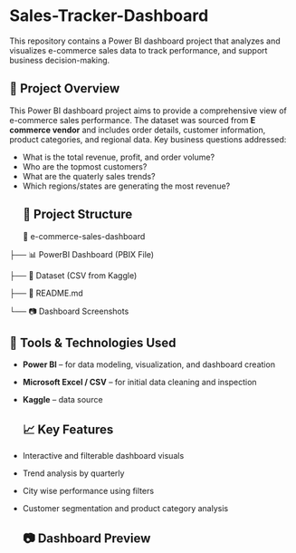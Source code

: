 # Sales-Tracker-Dashboard
This repository contains a Power BI dashboard project that analyzes and visualizes e-commerce sales data to track performance, and support business decision-making.
## 🚀 Project Overview
This Power BI dashboard project aims to provide a comprehensive view of e-commerce sales performance. The dataset was sourced from **E commerce vendor** and includes order details, customer information, product categories, and regional data.
Key business questions addressed:
- What is the total revenue, profit, and order volume?
- Who are the topmost customers?
- What are the quaterly sales trends?
- Which regions/states are generating the most revenue?
  ## 📂 Project Structure
  📁 e-commerce-sales-dashboard
  
├── 📊 PowerBI Dashboard (PBIX File)

├── 📁 Dataset (CSV from Kaggle)

├── 📄 README.md

└── 📷 Dashboard Screenshots
## 🔧 Tools & Technologies Used

- **Power BI** – for data modeling, visualization, and dashboard creation
- **Microsoft Excel / CSV** – for initial data cleaning and inspection
- **Kaggle** – data source
  ## 📈 Key Features

- Interactive and filterable dashboard visuals
- Trend analysis by quarterly
- City wise performance using filters
- Customer segmentation and product category analysis
  ## 📷 Dashboard Preview
  
